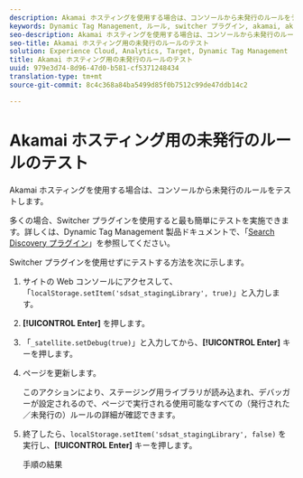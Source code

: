 ```yaml
---
description: Akamai ホスティングを使用する場合は、コンソールから未発行のルールをテストします。
keywords: Dynamic Tag Management, ルール, switcher プラグイン, akamai, akamai のテスト, 未発行のルール, 未発行のルールのテスト, ルールのデバッグ
seo-description: Akamai ホスティングを使用する場合は、コンソールから未発行のルールをテストします。
seo-title: Akamai ホスティング用の未発行のルールのテスト
solution: Experience Cloud, Analytics, Target, Dynamic Tag Management
title: Akamai ホスティング用の未発行のルールのテスト
uuid: 979e3d74-8d96-47d0-b581-cf5371248434
translation-type: tm+mt
source-git-commit: 8c4c368a84ba5499d85f0b7512c99de47ddb14c2

---
```



# Akamai ホスティング用の未発行のルールのテスト

Akamai ホスティングを使用する場合は、コンソールから未発行のルールをテストします。

多くの場合、Switcher プラグインを使用すると最も簡単にテストを実施できます。詳しくは、Dynamic Tag Management 製品ドキュメントで、「[Search Discovery プラグイン](https://marketing.adobe.com/resources/help/en_US/dtm/search_discovery_plugins.html)」を参照してください。

Switcher プラグインを使用せずにテストする方法を次に示します。

1. サイトの Web コンソールにアクセスして、「`localStorage.setItem('sdsat_stagingLibrary', true)`」と入力します。
1. **[!UICONTROL Enter]** を押します。
1. 「`_satellite.setDebug(true)`」と入力してから、**[!UICONTROL Enter]** キーを押します。
1. ページを更新します。

   このアクションにより、ステージング用ライブラリが読み込まれ、デバッガーが設定されるので、ページで実行される使用可能なすべての（発行された／未発行の）ルールの詳細が確認できます。
1. 終了したら、`localStorage.setItem('sdsat_stagingLibrary', false)` を実行し、**[!UICONTROL Enter]** キーを押します。

   手順の結果
